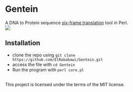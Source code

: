 # Gentein
A DNA to Protein sequence [six-frame translation](https://en.wikipedia.org/wiki/Open_reading_frame#Six-frame_translation) tool in Perl.
<br  >
![](http://i.imgur.com/XDs63mM.jpg)
<br  >

## Installation
* clone the repo using `git clone https://github.com/ElRakabawi/Gentein.git`
* access the file with `cd Gentein`
* Run the program with `perl core.pl`

<br />
This project is licensed under the terms of the MIT license.


